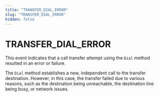 ```yaml
---
title: "TRANSFER_DIAL_ERROR"
slug: "TRANSFER_DIAL_ERROR"
hidden: false
---
```


# TRANSFER_DIAL_ERROR

This event indicates that a call transfer attempt using the `Dial` method resulted in an error or failure. 

The `Dial` method establishes a new, independent call to the transfer destination. However, in this case, the transfer failed due to various reasons, such as the destination being unreachable, the destination line being busy, or network issues.